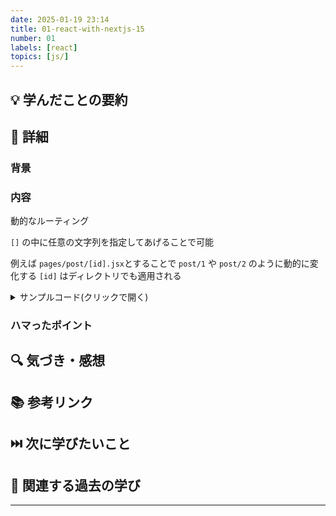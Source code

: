 ```yaml
---
date: 2025-01-19 23:14
title: 01-react-with-nextjs-15
number: 01
labels: [react]
topics: [js/]
---
```


## 💡 学んだことの要約

## 📝 詳細

### 背景

### 内容

動的なルーティング

`[]` の中に任意の文字列を指定してあげることで可能

例えば
`pages/post/[id].jsx`とすることで `post/1` や `post/2` のように動的に変化する
`[id]` はディレクトリでも適用される

<details>
<summary>サンプルコード(クリックで開く)</summary>

```jsx
import { useRouter } from 'next/router';
import { Header } from 'src/components/Header';
import { usePosts } from 'src/hooks/usePosts';

const PostId = () => {
  const router = useRouter();
  const { data, error, isLoading, isEmpty } = usePosts();

  if (isLoading) {
    return <div>ローディング中</div>;
  }

  if (error) {
    return <div>{error.message}</div>;
  }

  if (isEmpty) {
    return <div>データは空です</div>;
  }

  return (
    <>
      <Header />
      <div>{data[router.query.id].body}</div>
    </>
  );
};

export default PostId;
```

ディレクトリ構造

```
.
├── README.md
├── jsconfig.json
├── next.config.mjs
├── package.json
├── public
│   ├── favicon.ico
│   ├── file.svg
│   ├── globe.svg
│   ├── next.svg
│   ├── vercel.svg
│   └── window.svg
├── src
│   ├── components
│   │   ├── Footer
│   │   │   ├── Footer.module.css
│   │   │   └── index.jsx
│   │   ├── Header
│   │   │   ├── Header.module.css
│   │   │   └── index.jsx
│   │   ├── Headline
│   │   │   ├── Headline.module.css
│   │   │   └── index.jsx
│   │   ├── Links
│   │   │   ├── Links.module.css
│   │   │   └── index.jsx
│   │   ├── Main
│   │   │   ├── Main.module.css
│   │   │   └── index.jsx
│   │   └── Posts
│   │       └── index.jsx
│   ├── hooks
│   │   ├── useCounter.jsx
│   │   ├── useInput.jsx
│   │   ├── usePosts.jsx
│   │   └── useSetBgColor.jsx
│   ├── pages
│   │   ├── _app.js
│   │   ├── _document.js
│   │   ├── about.jsx
│   │   ├── api
│   │   │   └── hello.js
│   │   ├── index.jsx
│   │   └── post
│   │       └── [id].jsx
│   └── styles
│       ├── Home.module.css
│       └── globals.css
└── yarn.lock
```

</details>

### ハマったポイント

## 🔍 気づき・感想

## 📚 参考リンク

## ⏭️ 次に学びたいこと

## 📌 関連する過去の学び

---
